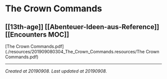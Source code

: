 # The Crown Commands
 [[13th-age]] [[Abenteuer-Ideen-aus-Reference]] [[Encounters MOC]] 
---



[The Crown Commands.pdf](./resources/201909080304_The_Crown_Commands.resources/The Crown Commands.pdf)

---

_Created at 20190908._
_Last updated at 20190908._



